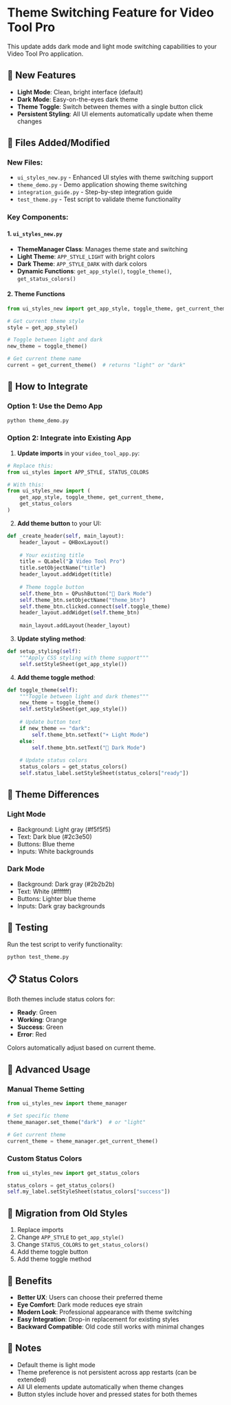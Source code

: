 # Theme Switching Feature for Video Tool Pro

This update adds dark mode and light mode switching capabilities to your Video Tool Pro application.

## 🌟 New Features

- **Light Mode**: Clean, bright interface (default)
- **Dark Mode**: Easy-on-the-eyes dark theme
- **Theme Toggle**: Switch between themes with a single button click
- **Persistent Styling**: All UI elements automatically update when theme changes

## 📁 Files Added/Modified

### New Files:
- `ui_styles_new.py` - Enhanced UI styles with theme switching support
- `theme_demo.py` - Demo application showing theme switching
- `integration_guide.py` - Step-by-step integration guide
- `test_theme.py` - Test script to validate theme functionality

### Key Components:

#### 1. `ui_styles_new.py`
- **ThemeManager Class**: Manages theme state and switching
- **Light Theme**: `APP_STYLE_LIGHT` with bright colors
- **Dark Theme**: `APP_STYLE_DARK` with dark colors
- **Dynamic Functions**: `get_app_style()`, `toggle_theme()`, `get_status_colors()`

#### 2. Theme Functions
```python
from ui_styles_new import get_app_style, toggle_theme, get_current_theme

# Get current theme style
style = get_app_style()

# Toggle between light and dark
new_theme = toggle_theme()

# Get current theme name
current = get_current_theme()  # returns "light" or "dark"
```

## 🚀 How to Integrate

### Option 1: Use the Demo App
```bash
python theme_demo.py
```

### Option 2: Integrate into Existing App

1. **Update imports** in your `video_tool_app.py`:
```python
# Replace this:
from ui_styles import APP_STYLE, STATUS_COLORS

# With this:
from ui_styles_new import (
    get_app_style, toggle_theme, get_current_theme, 
    get_status_colors
)
```

2. **Add theme button** to your UI:
```python
def _create_header(self, main_layout):
    header_layout = QHBoxLayout()
    
    # Your existing title
    title = QLabel("🎬 Video Tool Pro")
    title.setObjectName("title")
    header_layout.addWidget(title)
    
    # Theme toggle button
    self.theme_btn = QPushButton("🌙 Dark Mode")
    self.theme_btn.setObjectName("theme_btn")
    self.theme_btn.clicked.connect(self.toggle_theme)
    header_layout.addWidget(self.theme_btn)
    
    main_layout.addLayout(header_layout)
```

3. **Update styling method**:
```python
def setup_styling(self):
    """Apply CSS styling with theme support"""
    self.setStyleSheet(get_app_style())
```

4. **Add theme toggle method**:
```python
def toggle_theme(self):
    """Toggle between light and dark themes"""
    new_theme = toggle_theme()
    self.setStyleSheet(get_app_style())
    
    # Update button text
    if new_theme == "dark":
        self.theme_btn.setText("☀️ Light Mode")
    else:
        self.theme_btn.setText("🌙 Dark Mode")
    
    # Update status colors
    status_colors = get_status_colors()
    self.status_label.setStyleSheet(status_colors["ready"])
```

## 🎨 Theme Differences

### Light Mode
- Background: Light gray (#f5f5f5)
- Text: Dark blue (#2c3e50)
- Buttons: Blue theme
- Inputs: White backgrounds

### Dark Mode
- Background: Dark gray (#2b2b2b)
- Text: White (#ffffff)
- Buttons: Lighter blue theme
- Inputs: Dark gray backgrounds

## 🧪 Testing

Run the test script to verify functionality:
```bash
python test_theme.py
```

## 📋 Status Colors

Both themes include status colors for:
- **Ready**: Green
- **Working**: Orange
- **Success**: Green
- **Error**: Red

Colors automatically adjust based on current theme.

## 🔧 Advanced Usage

### Manual Theme Setting
```python
from ui_styles_new import theme_manager

# Set specific theme
theme_manager.set_theme("dark")  # or "light"

# Get current theme
current_theme = theme_manager.get_current_theme()
```

### Custom Status Colors
```python
from ui_styles_new import get_status_colors

status_colors = get_status_colors()
self.my_label.setStyleSheet(status_colors["success"])
```

## 🔄 Migration from Old Styles

1. Replace imports
2. Change `APP_STYLE` to `get_app_style()`
3. Change `STATUS_COLORS` to `get_status_colors()`
4. Add theme toggle button
5. Add theme toggle method

## 🎯 Benefits

- **Better UX**: Users can choose their preferred theme
- **Eye Comfort**: Dark mode reduces eye strain
- **Modern Look**: Professional appearance with theme switching
- **Easy Integration**: Drop-in replacement for existing styles
- **Backward Compatible**: Old code still works with minimal changes

## 📝 Notes

- Default theme is light mode
- Theme preference is not persistent across app restarts (can be extended)
- All UI elements update automatically when theme changes
- Button styles include hover and pressed states for both themes
